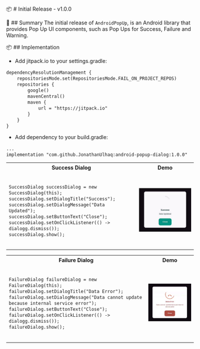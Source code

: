 📦 # Initial Release - v1.0.0

🔰 ## Summary
The initial release of `AndroidPopUp`, is an Android library that provides Pop Up UI components, such as Pop Ups for Success, Failure and Warning.

📦 ## Implementation
- Add jitpack.io to your settings.gradle:
```
dependencyResolutionManagement {
    repositoriesMode.set(RepositoriesMode.FAIL_ON_PROJECT_REPOS)
    repositories {
        google()
        mavenCentral()
        maven {
            url = "https://jitpack.io"
        }
    }
}
```
- Add dependency to your build.gradle:
```
...
implementation "com.github.JonathanUlhaq:android-popup-dialog:1.0.0"
```
<table style="width:100%">
    <tr>
         <th>
        Success Dialog
    </th>
        <th>
       Demo
    </th>
    </tr>
<tr>
  <td>

<pre>
<code class="language-java">
SuccessDialog successDialog = new SuccessDialog(this);
successDialog.setDialogTitle("Success");
successDialog.setDialogMessage("Data Updated");
successDialog.setButtonText("Close");
successDialog.setOnClickListener(() -> dialogg.dismiss());
successDialog.show();
</code>
</pre>

  </td>
  <td>
    <img src="https://github.com/JonathanUlhaq/android-popup-dialog/raw/main/Demo%20Success%20Dialog.gif" width="300"/>
  </td>
</tr>
</table>

<table style="width:100%">
    <tr>
         <th>
        Failure Dialog
    </th>
        <th>
       Demo
    </th>
    </tr>
<tr>
  <td>

<pre>
<code class="language-java">
FailureDialog failureDialog = new FailureDialog(this);
failureDialog.setDialogTitle("Data Error");
failureDialog.setDialogMessage("Data cannot update because internal service error");
failureDialog.setButtonText("Close");
failureDialog.setOnClickListener(() -> dialogg.dismiss());
failureDialog.show();
</code>
</pre>

  </td>
  <td>
    <img src="https://github.com/JonathanUlhaq/android-popup-dialog/raw/main/Demo%20Failure%20Dialog.gif" width="300"/>
  </td>
</tr>
</table>

